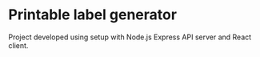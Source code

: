 # Printable label generator

Project developed using setup with Node.js Express API server and React client. 

